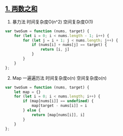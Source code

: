 ## [1. 两数之和](https://leetcode-cn.com/problems/two-sum/)

1. 暴力法 时间复杂度O(n^2) 空间复杂度O(1)
```js
var twoSum = function (nums, target) {
    for (let i = 0; i < nums.length - 1; i++) {
        for (let j = i + 1; j < nums.length; j++) {
            if (nums[i] + nums[j] == target) {
                return [i, j]
            }
        }
    }
};
```

2. Map 一遍遍历法 时间复杂度o(n) 空间复杂度o(n)
```js
var twoSum = function (nums, target) {
    let map = {}
    for (let i = 0; i < nums.length; i++) {
        if (map[nums[i]] == undefined) {
            map[target - nums[i]] = i
        } else {
            return [map[nums[i]], i]
        }
    }
};
```